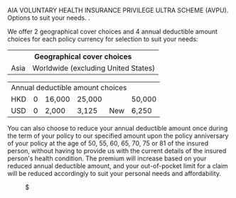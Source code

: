 AIA VOLUNTARY HEALTH INSURANCE PRIVILEGE ULTRA SCHEME (AVPU). Options to suit your needs. . 

We offer 2 geographical cover choices and 4 annual deductible
amount choices for each policy currency for selection to suit
your needs:  
<table>
<tr>
<th colspan="2">Geographical cover choices</th>
</tr>
<tr>
<td>Asia</td>
<td>Worldwide (excluding United States)</td>
</tr>
</table>  
<table>
<tr>
<td colspan="6">Annual deductible amount choices</td>
</tr>
<tr>
<td>HKD</td>
<td>0</td>
<td>16,000</td>
<td>25,000</td>
<td></td>
<td>50,000</td>
</tr>
<tr>
<td>USD</td>
<td>0</td>
<td>2,000</td>
<td>3,125</td>
<td>New</td>
<td>6,250</td>
</tr>
</table>  
You can also choose to reduce your annual deductible amount
once during the term of your policy to our specified amount
upon the policy anniversary of your policy at the age of 50, 55,
60, 65, 70, 75 or 81 of the insured person, without having to
provide us with the current details of the insured person's health
condition. The premium will increase based on your reduced
annual deductible amount, and your out-of-pocket limit for a
claim will be reduced accordingly to suit your personal needs
and affordability.  
<!-- PageBreak -->  
<!-- PageNumber="4" -->
<!-- PageHeader="MEDICAL PROTECTION" -->
<!-- PageHeader="AIA VOLUNTARY HEALTH INSURANCE PRIVILEGE ULTRA SCHEME" -->  
<figure>  
$  
</figure>